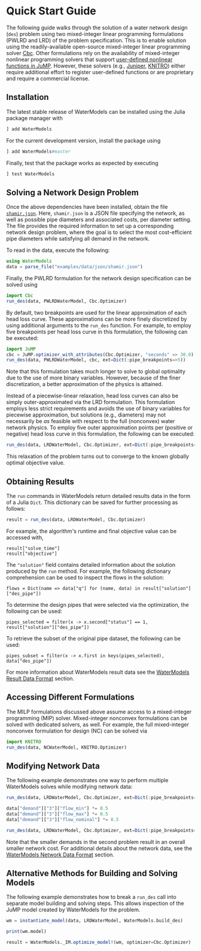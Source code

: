 # Quick Start Guide
The following guide walks through the solution of a water network design (`des`) problem using two mixed-integer linear programming formulations (PWLRD and LRD) of the problem specification.
This is to enable solution using the readily-available open-source mixed-integer linear programming solver [Cbc](https://github.com/JuliaOpt/Cbc.jl).
Other formulations rely on the availability of mixed-integer nonlinear programming solvers that support [user-defined nonlinear functions in JuMP](http://www.juliaopt.org/JuMP.jl/dev/nlp/#User-defined-Functions-1).
However, these solvers (e.g., [Juniper](https://github.com/lanl-ansi/Juniper.jl), [KNITRO](https://github.com/JuliaOpt/KNITRO.jl)) either require additional effort to register user-defined functions or are proprietary and require a commercial license.

## Installation
The latest stable release of WaterModels can be installed using the Julia package manager with
```julia
] add WaterModels
```

For the current development version, install the package using
```julia
] add WaterModels#master
```

Finally, test that the package works as expected by executing
```julia
] test WaterModels
```

## Solving a Network Design Problem
Once the above dependencies have been installed, obtain the file [`shamir.json`](https://raw.githubusercontent.com/lanl-ansi/WaterModels.jl/master/examples/data/json/shamir.json).
Here, `shamir.json` is a JSON file specifying the network, as well as possible pipe diameters and associated costs, per diameter setting.
The file provides the required information to set up a corresponding network design problem, where the goal is to select the most cost-efficient pipe diameters while satisfying all demand in the network.

To read in the data, execute the following:

```julia
using WaterModels
data = parse_file("examples/data/json/shamir.json")
```

Finally, the PWLRD formulation for the network design specification can be solved using
```julia
import Cbc
run_des(data, PWLRDWaterModel, Cbc.Optimizer)
```

By default, two breakpoints are used for the linear approximation of each head loss curve.
These approximations can be more finely discretized by using additional arguments to the `run_des` function.
For example, to employ five breakpoints per head loss curve in this formulation, the following can be executed:
```julia
import JuMP
cbc = JuMP.optimizer_with_attributes(Cbc.Optimizer, "seconds" => 30.0)
run_des(data, PWLRDWaterModel, cbc, ext=Dict(:pipe_breakpoints=>5))
```
Note that this formulation takes much longer to solve to global optimality due to the use of more binary variables.
However, because of the finer discretization, a better approximation of the physics is attained.

Instead of a piecewise-linear relaxation, head loss curves can also be simply outer-approximated via the LRD formulation.
This formulation employs less strict requirements and avoids the use of binary variables for piecewise approximation, but solutions (e.g., diameters) may not necessarily be _as_ feasible with respect to the full (nonconvex) water network physics.
To employ five outer approximation points per (positive or negative) head loss curve in this formulation, the following can be executed:
```julia
run_des(data, LRDWaterModel, Cbc.Optimizer, ext=Dict(:pipe_breakpoints=>5))
```
This relaxation of the problem turns out to converge to the known globally optimal objective value.

## Obtaining Results
The `run` commands in WaterModels return detailed results data in the form of a Julia `Dict`.
This dictionary can be saved for further processing as follows:
```julia
result = run_des(data, LRDWaterModel, Cbc.Optimizer)
```

For example, the algorithm's runtime and final objective value can be accessed with,
```
result["solve_time"]
result["objective"]
```

The `"solution"` field contains detailed information about the solution produced by the `run` method.
For example, the following dictionary comprehension can be used to inspect the flows in the solution:
```
flows = Dict(name => data["q"] for (name, data) in result["solution"]["des_pipe"])
```

To determine the design pipes that were selected via the optimization, the following can be used:
```
pipes_selected = filter(x -> x.second["status"] == 1, result["solution"]["des_pipe"])
```

To retrieve the subset of the original pipe dataset, the following can be used:
```
pipes_subset = filter(x -> x.first in keys(pipes_selected), data["des_pipe"])
```

For more information about WaterModels result data see the [WaterModels Result Data Format](@ref) section.

## Accessing Different Formulations
The MILP formulations discussed above assume access to a mixed-integer programming (MIP) solver.
Mixed-integer nonconvex formulations can be solved with dedicated solvers, as well.
For example, the full mixed-integer nonconvex formulation for design (NC) can be solved via
```julia
import KNITRO
run_des(data, NCWaterModel, KNITRO.Optimizer)
```

## Modifying Network Data
The following example demonstrates one way to perform multiple WaterModels solves while modifying network data:
```julia
run_des(data, LRDWaterModel, Cbc.Optimizer, ext=Dict(:pipe_breakpoints=>3))

data["demand"]["3"]["flow_min"] *= 0.5
data["demand"]["3"]["flow_max"] *= 0.5
data["demand"]["3"]["flow_nominal"] *= 0.5

run_des(data, LRDWaterModel, Cbc.Optimizer, ext=Dict(:pipe_breakpoints=>3))
```
Note that the smaller demands in the second problem result in an overall smaller network cost.
For additional details about the network data, see the [WaterModels Network Data Format](@ref) section.

## Alternative Methods for Building and Solving Models
The following example demonstrates how to break a `run_des` call into separate model building and solving steps.
This allows inspection of the JuMP model created by WaterModels for the problem.
```julia
wm = instantiate_model(data, LRDWaterModel, WaterModels.build_des)

print(wm.model)

result = WaterModels._IM.optimize_model!(wm, optimizer=Cbc.Optimizer)
```

